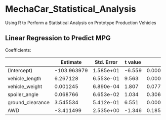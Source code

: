 # MechaCar_Statistical_Analysis
Using R to Perform a Statistical Analysis on Prototype Production Vehicles


## Linear Regression to Predict MPG

Coefficients:


|                  |Estimate    |Std. Error  |t value |Pr(>t)   |&emsp;|
|------------------|------------|------------|--------|-----------|----|
|(Intercept)       |-103.963979  |1.585e+01   |-6.559  |0.0000000507794    |*** |
|vehicle_length    |6.267128       |6.553e-01   |9.563   |0.0000000000026    |***|
|vehicle_weight    |0.001245   |6.890e-04   |1.807   |0.0776     |.|  
|spoiler_angle     |0.068766      |6.653e-02   |1.034   |0.3069     |   |
|ground_clearance  |3.545534       |5.412e-01   |6.551   |0.0000000521269   |*** |
|AWD               |-3.411499  |2.535e+00   |-1.346  |0.1852     |  |
